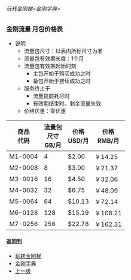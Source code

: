 ###### 玩转金刚梯>金刚字典>
### 金刚流量 月包价格表
- 说明
  - 流量包尺寸：以表内所标尺寸为准
  - 流量包有效期长度：1个月
  - 流量包有效期起始时刻
    - 主包开始于购买成功之时
    - 备包开始于接续成功之时
  - 服务终止于
    - 流量提前耗尽时
    - 有效期结束时。剩余流量失效
  - 价格优惠：零优惠

|商品<Br>代码|流量包<Br>尺寸<Br>GB/月|价格<Br>USD/月|价格<Br>RMB/月|
| ------| ---| ------|---------| 
|M1-0004|   4|  $2.00|  ￥14.25|
|M2-0008|   8|  $3.00|  ￥21.37| 
|M3-0016|  16|  $4.50|  ￥32.06| 
|M4-0032|  32|  $6.75|  ￥48.09| 
|M5-0064|  64| $10.13|  ￥72.14|
|M6-0128| 128| $15.19| ￥108.21| 
|M7-0256| 256| $22.78| ￥162.31| 


#### 返回到
- [玩转金刚梯](https://github.com/a2zitpro/web/blob/master/LadderFree/A.md)
- [金刚字典](https://github.com/a2zitpro/web/blob/master/LadderFree/kkDictionary/KKDictionary.md)
- [上一级](https://github.com/a2zitpro/web/blob/master/LadderFree/kkDictionary/KKDatatrafficPriceOfLadderKKID_V2.md)




